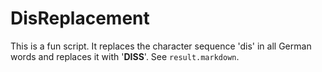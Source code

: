 # DisReplacement

This is a fun script. It replaces the character sequence 'dis' in all German words
and replaces it with '**DISS**'. See `result.markdown`.